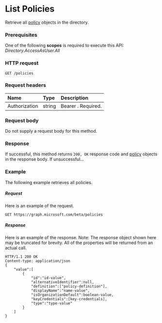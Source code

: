 # List Policies

Retrieve all [policy](../resources/policy.md) objects in the directory.

### Prerequisites
One of the following **scopes** is required to execute this API:
*Directory.AccessAsUser.All*

### HTTP request
<!-- { "blockType": "ignored" } -->
```http
GET /policies
```
### Request headers
| Name       | Type | Description|
|:---------------|:--------|:----------|
| Authorization  | string  | Bearer <token>. Required. |

### Request body
Do not supply a request body for this method.

### Response
If successful, this method returns `200, OK` response code and [policy](../resources/policy.md) objects in the response body. If unsuccessful...

### Example
The following example retrieves all policies.

##### Request
Here is an example of the request.

```http
GET https://graph.microsoft.com/beta/policies
```

##### Response
Here is an example of the response. Note: The response object shown here may be truncated for brevity. All of the properties will be returned from an actual call.

```http
HTTP/1.1 200 OK
Content-type: application/json
{
	"value":[
		{
			"id":"id-value",
			"alternativeIdentifier":null,
			"definition":["policy-definition"],
			"displayName":"name-value",
			"isOrganizationDefault":boolean-value,
			"keyCredentials":[key-credentials],
			"type":"type-value"
		}
	]
}
```
